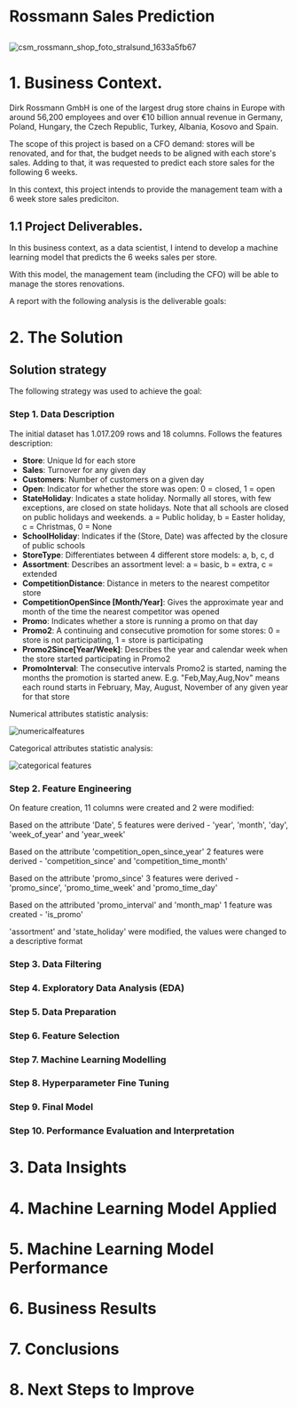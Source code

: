 # Rossmann Sales Prediction
## 
![csm_rossmann_shop_foto_stralsund_1633a5fb67](https://user-images.githubusercontent.com/68538809/148125358-4b61a4af-bc42-4901-8633-49aa49a984b5.png)


# 1. Business Context.

Dirk Rossmann GmbH is one of the largest drug store chains in Europe with around 56,200 employees and over €10 billion annual revenue in Germany, Poland, Hungary, the Czech Republic, Turkey, Albania, Kosovo and Spain. 

The scope of this project is based on a CFO demand: stores will be renovated, and for that, the budget needs to be aligned with each store's sales. Adding to that, it was requested to predict each store sales for the following 6 weeks.

In this context, this project intends to provide the management team with a 6 week store sales prediciton.

## 1.1 Project Deliverables.

In this business context, as a data scientist, I intend to develop a machine learning model that predicts the 6 weeks sales per store.
 
With this model, the management team (including the CFO) will be able to manage the stores renovations.

A report with the following analysis is the deliverable goals:


# 2. The Solution

## Solution strategy

The following strategy was used to achieve the goal:

### Step 1. Data Description

The initial dataset has 1.017.209 rows and 18 columns. Follows the features description:

- **Store**: Unique Id for each store   
- **Sales**: Turnover for any given day 
- **Customers**: Number of customers on a given day  
- **Open**: Indicator for whether the store was open: 0 = closed, 1 = open  
- **StateHoliday**: Indicates a state holiday. Normally all stores, with few exceptions, are closed on state holidays. Note that all schools are closed on public holidays and weekends. a = Public holiday, b = Easter holiday, c = Christmas, 0 = None 
- **SchoolHoliday**: Indicates if the (Store, Date) was affected by the closure of public schools
- **StoreType**: Differentiates between 4 different store models: a, b, c, d
- **Assortment**: Describes an assortment level: a = basic, b = extra, c = extended
- **CompetitionDistance**: Distance in meters to the nearest competitor store 
- **CompetitionOpenSince [Month/Year]**: Gives the approximate year and month of the time the nearest competitor was opened 
- **Promo**: Indicates whether a store is running a promo on that day
- **Promo2**: A continuing and consecutive promotion for some stores: 0 = store is not participating, 1 = store is participating
- **Promo2Since[Year/Week]**: Describes the year and calendar week when the store started participating in Promo2  
- **PromoInterval**: The consecutive intervals Promo2 is started, naming the months the promotion is started anew. E.g. "Feb,May,Aug,Nov" means each round starts in February, May, August, November of any given year for that store

Numerical attributes statistic analysis:

 ![numericalfeatures](https://user-images.githubusercontent.com/68538809/149192046-bbd94f39-49da-49be-a8d7-489191b0324d.JPG)

Categorical attributes statistic analysis:

![categorical features](https://user-images.githubusercontent.com/68538809/149192066-cd8b2b68-3ad2-422a-a274-0b2caa62df45.JPG)

### Step 2. Feature Engineering

On feature creation, 11 columns were created and 2 were modified:

Based on the attribute 'Date', 5 features were derived - 'year', 'month', 'day', 'week_of_year' and 'year_week'

Based on the attribute 'competition_open_since_year' 2 features were derived - 'competition_since' and 'competition_time_month'

Based on the attribute 'promo_since' 3 features were derived - 'promo_since', 'promo_time_week' and 'promo_time_day'

Based on the attributed 'promo_interval' and 'month_map' 1 feature was created - 'is_promo'

'assortment' and 'state_holiday' were modified, the values were changed to a descriptive format

### Step 3. Data Filtering


### Step 4. Exploratory Data Analysis (EDA)


### Step 5. Data Preparation


### Step 6. Feature Selection


### Step 7. Machine Learning Modelling


### Step 8. Hyperparameter Fine Tuning


### Step 9. Final Model


### Step 10. Performance Evaluation and Interpretation


# 3. Data Insights

# 4. Machine Learning Model Applied


# 5. Machine Learning Model Performance


# 6. Business Results

# 7. Conclusions


# 8. Next Steps to Improve

